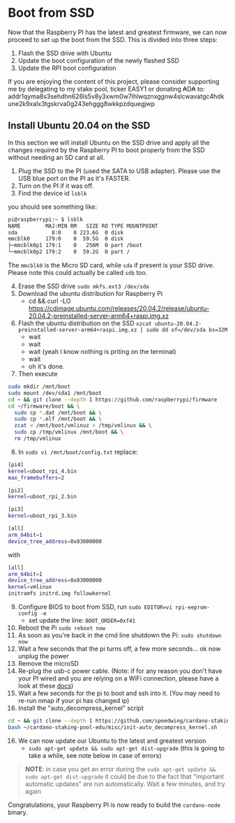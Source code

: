 # Boot from SSD

Now that the Raspberry PI has the latest and greatest firmware, we can now proceed to set up the boot from the SSD.
This is divided into three steps:

1. Flash the SSD drive with Ubuntu 
2. Update the boot configuration of the newly flashed SSD
3. Update the RPI boot configuration

If you are enjoying the content of this project, please consider supporting me by delegating to my stake pool, ticker EASY1 or
donating ₳D₳ to: addr1qyma8s3sehdhn626ls5v8y3xwm0w7lhlwqznxggnw4slcwavatgc4hdkune2k9xalx3tgskrva0g243ehggg8wkkpzdquegjwp

## Install Ubuntu 20.04 on the SSD

In this section we will install Ubuntu on the SSD drive and apply all the changes required by the Raspberry PI to boot
properly from the SSD without needing an SD card at all.

1. Plug the SSD to the PI (used the SATA to USB adapter). Please use the USB blue port on the PI as it's FASTER.
2. Turn on the PI if it was off. 
3. Find the device id `lsblk`

you should see something like: 
```bash
pi@raspberrypi:~ $ lsblk
NAME        MAJ:MIN RM   SIZE RO TYPE MOUNTPOINT
sda           8:0    0 223.6G  0 disk
mmcblk0     179:0    0  59.5G  0 disk
├─mmcblk0p1 179:1    0   256M  0 part /boot
└─mmcblk0p2 179:2    0  59.2G  0 part /
```

The `mmcblk0` is the Micro SD card, while `sda` if present is your SSD drive. Please note this could actually be called `sdb` too.

4. Erase the SSD drive `sudo mkfs.ext3 /dev/sda`
5. Download the ubuntu distribution for Raspberry Pi
    * cd && curl -LO https://cdimage.ubuntu.com/releases/20.04.2/release/ubuntu-20.04.2-preinstalled-server-arm64+raspi.img.xz
6. Flash the ubuntu distribution on the SSD `xzcat ubuntu-20.04.2-preinstalled-server-arm64+raspi.img.xz | sudo dd of=/dev/sda bs=32M`
    * wait
    * wait
    * wait (yeah I know nothing is priting on the terminal)
    * wait
    * oh it's done.
7. Then execute
```bash
sudo mkdir /mnt/boot
sudo mount /dev/sda1 /mnt/boot
cd ~ && git clone --depth 1 https://github.com/raspberrypi/firmware
cd ~/firmware/boot && \
  sudo cp *.dat /mnt/boot && \
  sudo cp *.elf /mnt/boot && \
  zcat < /mnt/boot/vmlinuz > /tmp/vmlinux && \
  sudo cp /tmp/vmlinux /mnt/boot && \
  rm /tmp/vmlinux
```
8. In `sudo vi /mnt/boot/config.txt` replace:
```bash
[pi4]
kernel=uboot_rpi_4.bin
max_framebuffers=2

[pi2]
kernel=uboot_rpi_2.bin

[pi3]
kernel=uboot_rpi_3.bin

[all]
arm_64bit=1
device_tree_address=0x03000000
```
with
```bash
[all]
arm_64bit=1
device_tree_address=0x03000000
kernel=vmlinux
initramfs initrd.img followkernel
```
9. Configure BIOS to boot from SSD, run  `sudo EDITOR=vi rpi-eeprom-config -e`
    * set update the line: `BOOT_ORDER=0xf41`
10. Reboot the Pi `sudo reboot now`
11. As soon as you're back in the cmd line shutdown the Pi: `sudo shutdown now`
12. Wait a few seconds that the pi turns off, a few more seconds... ok now unplug the power
13. Remove the microSD
14. Re-plug the usb-c power cable. (Note: if for any reason you don't have your PI wired and you are relying on a WiFi connection, please have a look at these [docs](/WIFI_CONFIG.md))
15. Wait a few seconds for the pi to boot and ssh into it. (You may need to re-run nmap if your pi has changed ip)
16. Install the "auto_decompress_kernel" script
```bash
cd ~ && git clone --depth 1 https://github.com/speedwing/cardano-staking-pool-edu.git
bash ~/cardano-staking-pool-edu/misc/init-auto_decompress_kernel.sh
```
16. We can now update our Ubuntu to the latest and greatest version
    * `sudo apt-get update && sudo apt-get dist-upgrade` (this is going to take a while, see note below in case of errors)
    
> **NOTE**: in case you get an error during the `sudo apt-get update && sudo apt-get dist-upgrade` it could be due to the 
> fact that "important automatic updates" are run automatically. Wait a few minutes, and try again
   
Congratulations, your Raspberry PI is now ready to build the `cardano-node` binary.

